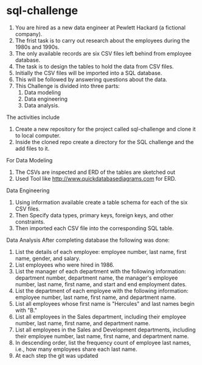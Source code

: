 # sql-challenge

1. You are hired as a new data engineer at Pewlett Hackard (a fictional company).
2. The frist task is to carry out research about the employees during the 1980s and 1990s.
3. The only available records are six CSV files left behind from employee database.
4. The task is to design the tables to hold the data from CSV files.
5. Initially the CSV files will be imported into a SQL database.
6. This will be followed by answering questions about the data.
7. This Challenge is divided into three parts:
    1. Data modeling
    2. Data engineering
    3. Data analysis.

The activities include
1. Create a new repository for the project called sql-challenge and clone it to local computer.
2. Inside the cloned repo create a directory for the SQL challenge and the add files to it.

For Data Modeling
1. The CSVs are inspected and ERD of the tables are sketched out
2. Used Tool like http://www.quickdatabasediagrams.com for ERD. 

Data Engineering
1. Using information available create a table schema for each of the six CSV files.
2. Then Specify data types, primary keys, foreign keys, and other constraints.
3. Then imported each CSV file into the corresponding SQL table.

Data Analysis
After completing database the following was done:
1. List the details of each employee: employee number, last name, first name, gender, and salary.
2. List employees who were hired in 1986.
3. List the manager of each department with the following information: department number,
 department name, the manager's employee number, last name, first name, and start and end employment dates.
4. List the department of each employee with the following information: employee number, last name, first name, and department name.
5. List all employees whose first name is "Hercules" and last names begin with "B."
6. List all employees in the Sales department, including their employee number, last name, first name, and department name.
7. List all employees in the Sales and Development departments, including their employee number, last name, first name, and department name.
8. In descending order, list the frequency count of employee last names, i.e., how many employees share each last name.
9. At each step the git was updated

